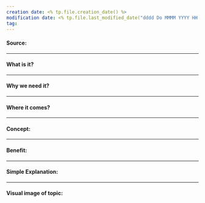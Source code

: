 ```yaml
---
creation date: <% tp.file.creation_date() %>
modification date: <% tp.file.last_modified_date("dddd Do MMMM YYYY HH:mm:ss") %>
tag: 
---
```


#### Source:


-----------------------------------------------------
#### What is it?


-----------------------------------------------------
#### Why we need it?


-----------------------------------------------------
#### Where it comes?


-----------------------------------------------------
#### Concept:


-----------------------------------------------------
#### Benefit:


-----------------------------------------------------
#### Simple Explanation:


-----------------------------------------------------
#### Visual image of topic: